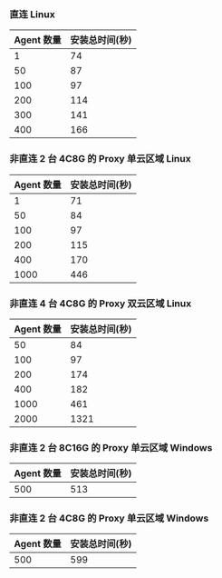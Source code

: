 ### 直连 Linux

| Agent 数量 | 安装总时间(秒) |
| --------- | -------------- |
| 1         | 74             |
| 50        | 87             |
| 100       | 97             |
| 200       | 114            |
| 300       | 141            |
| 400       | 166            |

### 非直连 2 台 4C8G 的 Proxy 单云区域 Linux

| Agent 数量 | 安装总时间(秒) |
| --------- | -------------- |
| 1         | 71             |
| 50        | 84             |
| 100       | 97             |
| 200       | 115            |
| 400       | 170            |
| 1000      | 446            |
	
###  非直连 4 台 4C8G 的 Proxy 双云区域 Linux

| Agent 数量 | 安装总时间(秒) |
| --------- | -------------- |
| 50        | 84             |
| 100       | 97             |
| 200       | 174            |
| 400       | 182            |
| 1000      | 461            |
| 2000      | 1321           |

###  非直连	2 台 8C16G 的 Proxy 单云区域	Windows

| Agent 数量 | 安装总时间(秒) |
| --------- | -------------- |
| 500       | 513            |


###  非直连	2 台 4C8G 的 Proxy 单云区域 Windows

| Agent 数量 | 安装总时间(秒) |
| --------- | -------------- |
| 500       | 599            |